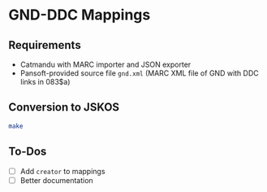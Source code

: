 # GND-DDC Mappings

## Requirements
- Catmandu with MARC importer and JSON exporter
- Pansoft-provided source file `gnd.xml` (MARC XML file of GND with DDC links in 083$a)

## Conversion to JSKOS

```bash
make
```

## To-Dos
- [ ] Add `creator` to mappings
- [ ] Better documentation

